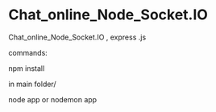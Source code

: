 # Chat_online_Node_Socket.IO
Chat_online_Node_Socket.IO , express .js


commands:

npm install

in main folder/

node app or nodemon app 
